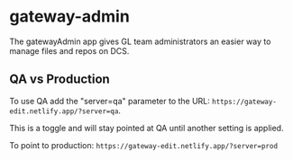 # gateway-admin
The gatewayAdmin app gives GL team administrators an easier way to manage files and repos on DCS.

## QA vs Production
To use QA add the "server=qa" parameter to the URL:
`https://gateway-edit.netlify.app/?server=qa`.  

This is a toggle and will stay pointed at QA until another setting is applied.

To point to production:
`https://gateway-edit.netlify.app/?server=prod`